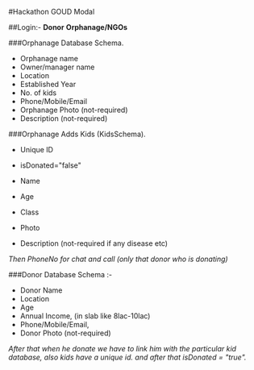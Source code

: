 #Hackathon GOUD Modal

##Login:- **Donor** **Orphanage/NGOs**

###Orphanage Database Schema.

- Orphanage name
- Owner/manager name
- Location
- Established Year
- No. of kids
- Phone/Mobile/Email
- Orphanage Photo (not-required)
- Description (not-required)

###Orphanage Adds Kids (KidsSchema).

- Unique ID
- isDonated="false"

- Name
- Age
- Class
- Photo
- Description (not-required if any disease etc)

*Then PhoneNo for chat and call (only that donor who is donating)*

###Donor Database Schema :-

- Donor Name
- Location
- Age
- Annual Income, (in slab like 8lac-10lac)
- Phone/Mobile/Email,
- Donor Photo (not-required)

*After that when he donate we have to link him with the
particular kid database, also kids have a unique id.
and after that isDonated = "true".*



